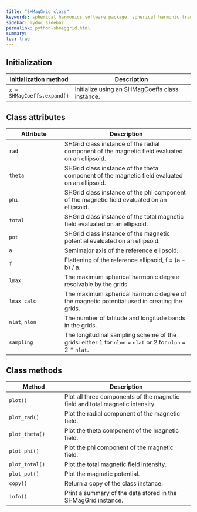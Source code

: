 ```yaml
---
title: "SHMagGrid class"
keywords: spherical harmonics software package, spherical harmonic transform, legendre functions, multitaper spectral analysis, fortran, Python, gravity, magnetic field
sidebar: mydoc_sidebar
permalink: python-shmaggrid.html
summary: 
toc: true
---
```


<style>
table:nth-of-type(n) {
    display:table;
    width:100%;
}
table:nth-of-type(n) th:nth-of-type(2) {
    width:70%;
}
</style>

## Initialization

| Initialization method | Description |
| --------------------- | ----------- |
| `x = SHMagCoeffs.expand()` | Initialize using an SHMagCoeffs class instance. |

## Class attributes

| Attribute | Description |
| --------- | ----------- |
| `rad` | SHGrid class instance of the radial component of the magnetic field evaluated on an ellipsoid. |
| `theta` | SHGrid class instance of the theta component of the magnetic field evaluated on an ellipsoid. |
| `phi` | SHGrid class instance of the phi component of the magnetic field evaluated on an ellipsoid. |
| `total` | SHGrid class instance of the total magnetic field evaluated on an ellipsoid. |
| `pot` | SHGrid class instance of the magnetic potential evaluated on an ellipsoid. |
| `a` | Semimajor axis of the reference ellipsoid. |
| `f` | Flattening of the reference ellipsoid, f = (a - b) / a. |
| `lmax` | The maximum spherical harmonic degree resolvable by the grids. |
| `lmax_calc` | The maximum spherical harmonic degree of the magnetic potential used in creating the grids. |
| `nlat`, `nlon` | The number of latitude and longitude bands in the grids. |
| `sampling` | The longitudinal sampling scheme of the grids: either 1 for `nlon` = `nlat` or 2 for `nlon` = 2 * `nlat`. |

## Class methods

| Method | Description |
| ------ | ----------- |
| `plot()` | Plot all three components of the magnetic field and total magnetic intensity.|
| `plot_rad()` | Plot the radial component of the magnetic field. |
| `plot_theta()` | Plot the theta component of the magnetic field. |
| `plot_phi()` | Plot the phi component of the magnetic field. |
| `plot_total()` | Plot the total magnetic field intensity. |
| `plot_pot()` | Plot the magnetic potential. |
| `copy()` | Return a copy of the class instance. |
| `info()` | Print a summary of the data stored in the SHMagGrid instance. |
